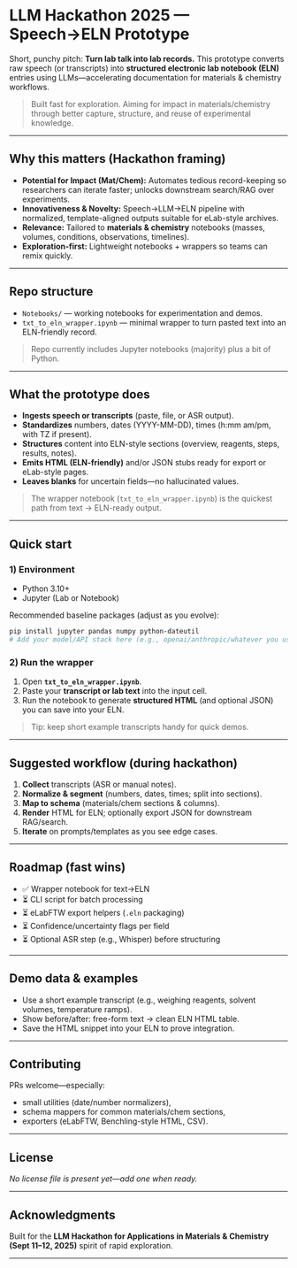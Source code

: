 # LLM Hackathon 2025 — Speech→ELN Prototype

Short, punchy pitch: **Turn lab talk into lab records.** This prototype converts raw speech (or transcripts) into **structured electronic lab notebook (ELN)** entries using LLMs—accelerating documentation for materials & chemistry workflows.

> Built fast for exploration. Aiming for impact in materials/chemistry through better capture, structure, and reuse of experimental knowledge.

---

## Why this matters (Hackathon framing)

- **Potential for Impact (Mat/Chem):** Automates tedious record-keeping so researchers can iterate faster; unlocks downstream search/RAG over experiments.  
- **Innovativeness & Novelty:** Speech→LLM→ELN pipeline with normalized, template-aligned outputs suitable for eLab-style archives.  
- **Relevance:** Tailored to **materials & chemistry** notebooks (masses, volumes, conditions, observations, timelines).  
- **Exploration-first:** Lightweight notebooks + wrappers so teams can remix quickly.

---

## Repo structure

- `Notebooks/` — working notebooks for experimentation and demos.
- `txt_to_eln_wrapper.ipynb` — minimal wrapper to turn pasted text into an ELN-friendly record.

> Repo currently includes Jupyter notebooks (majority) plus a bit of Python.

---

## What the prototype does

- **Ingests speech or transcripts** (paste, file, or ASR output).
- **Standardizes** numbers, dates (YYYY-MM-DD), times (h:mm am/pm, with TZ if present).
- **Structures** content into ELN-style sections (overview, reagents, steps, results, notes).
- **Emits HTML (ELN-friendly)** and/or JSON stubs ready for export or eLab-style pages.
- **Leaves blanks** for uncertain fields—no hallucinated values.

> The wrapper notebook (`txt_to_eln_wrapper.ipynb`) is the quickest path from text → ELN-ready output.

---

## Quick start

### 1) Environment

- Python 3.10+  
- Jupyter (Lab or Notebook)

Recommended baseline packages (adjust as you evolve):
```bash
pip install jupyter pandas numpy python-dateutil
# Add your model/API stack here (e.g., openai/anthropic/whatever you use for LLM calls)
```

### 2) Run the wrapper

1. Open **`txt_to_eln_wrapper.ipynb`**.  
2. Paste your **transcript or lab text** into the input cell.  
3. Run the notebook to generate **structured HTML** (and optional JSON) you can save into your ELN.

> Tip: keep short example transcripts handy for quick demos.

---

## Suggested workflow (during hackathon)

1. **Collect** transcripts (ASR or manual notes).  
2. **Normalize & segment** (numbers, dates, times; split into sections).  
3. **Map to schema** (materials/chem sections & columns).  
4. **Render** HTML for ELN; optionally export JSON for downstream RAG/search.  
5. **Iterate** on prompts/templates as you see edge cases.

---

## Roadmap (fast wins)

- ✅ Wrapper notebook for text→ELN  
- ⏳ CLI script for batch processing  
- ⏳ eLabFTW export helpers (`.eln` packaging)  
- ⏳ Confidence/uncertainty flags per field  
- ⏳ Optional ASR step (e.g., Whisper) before structuring

---

## Demo data & examples

- Use a short example transcript (e.g., weighing reagents, solvent volumes, temperature ramps).  
- Show before/after: free-form text → clean ELN HTML table.  
- Save the HTML snippet into your ELN to prove integration.

---

## Contributing

PRs welcome—especially:
- small utilities (date/number normalizers),
- schema mappers for common materials/chem sections,
- exporters (eLabFTW, Benchling-style HTML, CSV).

---

## License

_No license file is present yet—add one when ready._

---

## Acknowledgments

Built for the **LLM Hackathon for Applications in Materials & Chemistry (Sept 11–12, 2025)** spirit of rapid exploration.

---

